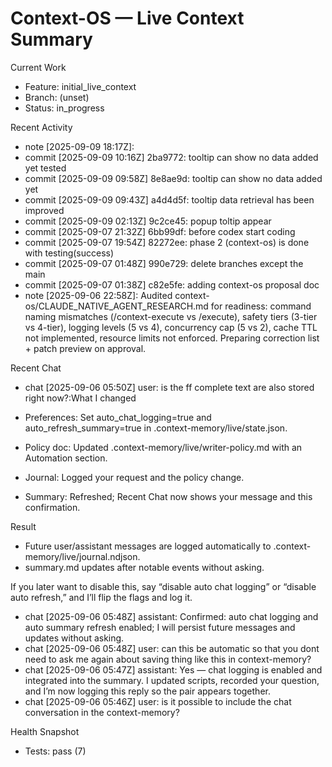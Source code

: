 # Context-OS — Live Context Summary

Current Work
- Feature: initial_live_context
- Branch: (unset)
- Status: in_progress

Recent Activity
- note [2025-09-09 18:17Z]: 
- commit [2025-09-09 10:16Z] 2ba9772: tooltip can show no data added yet tested
- commit [2025-09-09 09:58Z] 8e8ae9d: tooltip can show no data added yet
- commit [2025-09-09 09:43Z] a4d4d5f: tooltip data retrieval has been improved
- commit [2025-09-09 02:13Z] 9c2ce45: popup toltip appear
- commit [2025-09-07 21:32Z] 6bb99df: before codex start coding
- commit [2025-09-07 19:54Z] 82272ee: phase 2 (context-os) is done with testing(success)
- commit [2025-09-07 01:48Z] 990e729: delete branches except the main
- commit [2025-09-07 01:38Z] c82e5fe: adding context-os proposal doc
- note [2025-09-06 22:58Z]: Audited context-os/CLAUDE_NATIVE_AGENT_RESEARCH.md for readiness: command naming mismatches (/context-execute vs /execute), safety tiers (3-tier vs 4-tier), logging levels (5 vs 4), concurrency cap (5 vs 2), cache TTL not implemented, resource limits not enforced. Preparing correction list + patch preview on approval.

Recent Chat
- chat [2025-09-06 05:50Z] user: is the ff complete text are also stored right now?:What I changed

- Preferences: Set auto_chat_logging=true and auto_refresh_summary=true in .context-memory/live/state.json.
- Policy doc: Updated .context-memory/live/writer-policy.md with an Automation section.
- Journal: Logged your request and the policy change.
- Summary: Refreshed; Recent Chat now shows your message and this confirmation.

Result

- Future user/assistant messages are logged automatically to .context-memory/live/journal.ndjson.
- summary.md updates after notable events without asking.

If you later want to disable this, say “disable auto chat logging” or “disable auto refresh,” and I’ll flip the
flags and log it.

- chat [2025-09-06 05:48Z] assistant: Confirmed: auto chat logging and auto summary refresh enabled; I will persist future messages and updates without asking.
- chat [2025-09-06 05:48Z] user: can this be automatic so that you dont need to ask me again about saving thing like this in context-memory?
- chat [2025-09-06 05:47Z] assistant: Yes — chat logging is enabled and integrated into the summary. I updated scripts, recorded your question, and I’m now logging this reply so the pair appears together.
- chat [2025-09-06 05:46Z] user: is it possible to include the chat conversation in the context-memory?

Health Snapshot
- Tests: pass (7)
